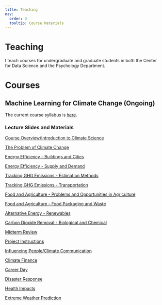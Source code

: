 ```yaml
---
title: Teaching
nav:
  order: 3
  tooltip: Course Materials
---
```


# <i class="fas fa-tools"></i>Teaching

I teach courses for undergraduate and graduate students in both the Center for Data Science and the Psychology Department.

# Courses

## Machine Learning for Climate Change (Ongoing)
The current course syllabus is [here](https://lindsay-lab.github.io/ClimateML_Lectures/ML%20for%20Climate%20Syllabus-3.pdf).

### Lecture Slides and Materials
[Course Overview/Introduction to Climate Science](https://lindsay-lab.github.io/ClimateML_Lectures/Intro_Climate%20Science.pdf)

[The Problem of Climate Change](https://lindsay-lab.github.io/ClimateML_Lectures/Climate%20Change.pdf)

[Energy Efficiency - Buildings and Cities](https://lindsay-lab.github.io/ClimateML_Lectures/3%20-%20Energy%20Efficiency%20-%20Buildings.pdf)

[Energy Efficiency - Supply and Demand](https://lindsay-lab.github.io/ClimateML_Lectures/4%20-Energy%20Efficiency%20-%20Supply%20and%20Demand.pdf)

[Tracking GHG Emissions - Estimation Methods](https://lindsay-lab.github.io/ClimateML_Lectures/Tracking%20greenhouse%20gas%20emissions%20-%20Estimation%20and%20Measurement.pdf)

[Tracking GHG Emissions - Transportation](https://lindsay-lab.github.io/ClimateML_Lectures/Estimating%20and%20Controlling%20Transportation%20Emissions.pdf)

[Food and Agriculture - Problems and Opportunities in Agriculture](https://lindsay-lab.github.io/ClimateML_Lectures/Food%20and%20Agriculture%20Emissions.pdf)

[Food and Agriculture - Food Packaging and Waste](https://lindsay-lab.github.io/ClimateML_Lectures/Food%20production%20and%20waste.pdf)

[Alternative Energy - Renewables](https://lindsay-lab.github.io/ClimateML_Lectures/Alternative%20Energy%20Sources.pdf)

[Carbon Dioxide Removal - Biological and Chemical](https://lindsay-lab.github.io/ClimateML_Lectures/Carbon%20dioxide%20removal.pdf)

[Midterm Review](https://lindsay-lab.github.io/ClimateML_Lectures/Midterm%20Review.pdf)

[Project Instructions](https://lindsay-lab.github.io/ClimateML_Lectures/Project%20Instructions.pdf)

[Influencing People/Climate Communication](https://lindsay-lab.github.io/ClimateML_Lectures/Influencing%20people.pdf)

[Climate Finance](https://lindsay-lab.github.io/ClimateML_Lectures/Climate%20Finance.pdf)

[Career Day](https://lindsay-lab.github.io/ClimateML_Lectures/Career%20Day.pdf)

[Disaster Response](https://lindsay-lab.github.io/ClimateML_Lectures/Disaster%20Response.pdf)

[Health Impacts](https://lindsay-lab.github.io/ClimateML_Lectures/Health%20Impacts.pdf)

[Extreme Weather Prediction](https://lindsay-lab.github.io/ClimateML_Lectures/Extreme%20Weather%20Event%20Prediction.pdf)

<!--{% include search-info.html %}

{% include section.html %}

## Featured

{% include list.html component="card" data="tools" filters="group: featured" %}

{% include section.html %}

## More

{% include list.html component="card" data="tools" filters="group: more" style="small" %}-->

